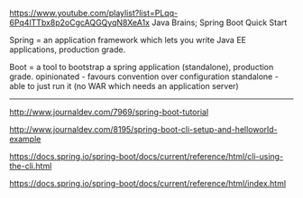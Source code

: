 

https://www.youtube.com/playlist?list=PLqq-6Pq4lTTbx8p2oCgcAQGQyqN8XeA1x
Java Brains; Spring Boot Quick Start 


Spring = an application framework which lets you write Java EE applications, production grade.

Boot = a tool to bootstrap a spring application (standalone), production grade.
     opinionated - favours convention over configuration
     standalone - able to just run it (no WAR which needs an application server)

---

http://www.journaldev.com/7969/spring-boot-tutorial

http://www.journaldev.com/8195/spring-boot-cli-setup-and-helloworld-example

https://docs.spring.io/spring-boot/docs/current/reference/html/cli-using-the-cli.html

https://docs.spring.io/spring-boot/docs/current/reference/html/index.html


